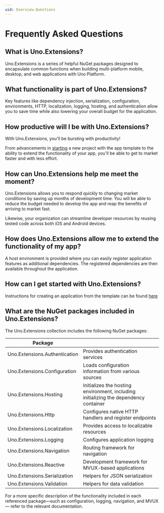 ```yaml
---
uid: Overview.Questions
---
```

# Frequently Asked Questions

## What is Uno.Extensions?
Uno.Extensions is a series of helpful NuGet packages designed to encapsulate common functions when building multi-platform mobile, desktop, and web applications with Uno Platform.

## What functionality is part of Uno.Extensions?
Key features like dependency injection, serialization, configuration, environments, HTTP, localization, logging, hosting, and authentication allow you to save time while also lowering your overall budget for the application. 

## How productive will I be with Uno.Extensions?
With Uno.Extensions, you'll be bursting with productivity! 

From advancements in [starting](xref:Overview.Extensions) a new project with the app template to the ability to extend the functionality of your app, you'll be able to get to market faster and with less effort.

## How can Uno.Extensions help me meet the moment?
Uno.Extensions allows you to respond quickly to changing market conditions by saving up months of development time. You will be able to reduce the budget needed to develop the app and reap the benefits of arriving to market fast.

Likewise, your organization can streamline developer resources by reusing tested code across both iOS and Android devices.

## How does Uno.Extensions allow me to extend the functionality of my app?
A host environment is provided where you can easily register application features as additional dependencies. The registered dependencies are then available throughout the application.

## How can I get started with Uno.Extensions?
Instructions for creating an application from the template can be found [here](xref:Overview.Extensions)

## What are the NuGet packages included in Uno.Extensions?
The Uno.Extensions collection includes the following NuGet packages:

| Package                      |                                                                                      |
|------------------------------|--------------------------------------------------------------------------------------|
| Uno.Extensions.Authentication | Provides authentication services                                                     |
| Uno.Extensions.Configuration | Loads configuration information from various sources                                 |
| Uno.Extensions.Hosting       | Initializes the hosting environment, including initializing the dependency container |
| Uno.Extensions.Http          | Configures native HTTP handlers and register endpoints                               |
| Uno.Extensions.Localization  | Provides access to localizable resources                                             |
| Uno.Extensions.Logging       | Configures application logging                                                       |
| Uno.Extensions.Navigation    | Routing framework for navigation                                                     |
| Uno.Extensions.Reactive      | Development framework for MVUX-based applications                                      |
| Uno.Extensions.Serialization | Helpers for JSON serialization                                                       |
| Uno.Extensions.Validation | Helpers for data validation                                                       |

For a more specific description of the functionality included in each referenced package—such as configuration, logging, navigation, and MVUX — refer to the relevant documentation.
